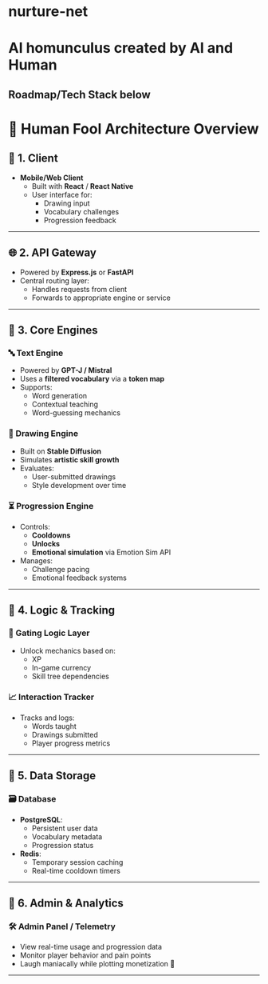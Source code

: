 # nurture-net
# AI homunculus created by AI and Human
## Roadmap/Tech Stack below

# 🧠 Human Fool Architecture Overview

## 📱 1. Client
- **Mobile/Web Client**
  - Built with **React** / **React Native**
  - User interface for:
    - Drawing input
    - Vocabulary challenges
    - Progression feedback

---

## 🌐 2. API Gateway
- Powered by **Express.js** or **FastAPI**
- Central routing layer:
  - Handles requests from client
  - Forwards to appropriate engine or service

---

## 🔧 3. Core Engines

### 🔤 Text Engine
- Powered by **GPT-J / Mistral**
- Uses a **filtered vocabulary** via a **token map**
- Supports:
  - Word generation
  - Contextual teaching
  - Word-guessing mechanics

### 🎨 Drawing Engine
- Built on **Stable Diffusion**
- Simulates **artistic skill growth**
- Evaluates:
  - User-submitted drawings
  - Style development over time

### ⏳ Progression Engine
- Controls:
  - **Cooldowns**
  - **Unlocks**
  - **Emotional simulation** via Emotion Sim API
- Manages:
  - Challenge pacing
  - Emotional feedback systems

---

## 🧩 4. Logic & Tracking

### 🧠 Gating Logic Layer
- Unlock mechanics based on:
  - XP
  - In-game currency
  - Skill tree dependencies

### 📈 Interaction Tracker
- Tracks and logs:
  - Words taught
  - Drawings submitted
  - Player progress metrics

---

## 💾 5. Data Storage

### 🗃️ Database
- **PostgreSQL**:
  - Persistent user data
  - Vocabulary metadata
  - Progression status
- **Redis**:
  - Temporary session caching
  - Real-time cooldown timers

---

## 🧙 6. Admin & Analytics

### 🛠️ Admin Panel / Telemetry
- View real-time usage and progression data
- Monitor player behavior and pain points
- Laugh maniacally while plotting monetization 💸

---

